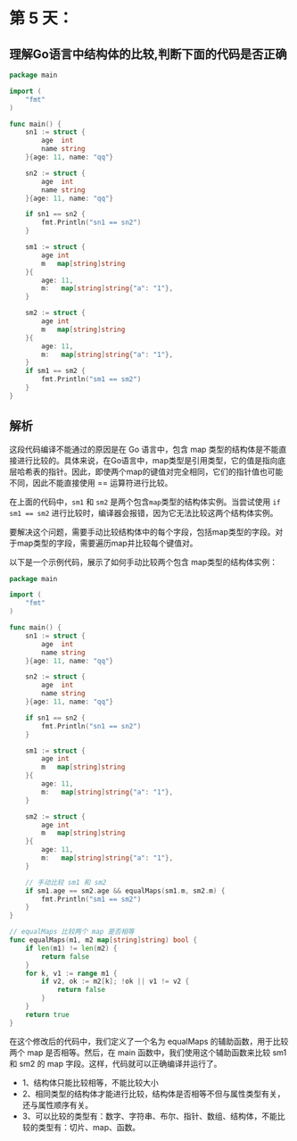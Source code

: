# 第 5 天：

## 理解Go语言中结构体的比较,判断下面的代码是否正确

```go
package main

import (
	"fmt"
)

func main() {
	sn1 := struct {
		age  int
		name string
	}{age: 11, name: "qq"}

	sn2 := struct {
		age  int
		name string
	}{age: 11, name: "qq"}

	if sn1 == sn2 {
		fmt.Println("sn1 == sn2")
	}

	sm1 := struct {
		age int
		m   map[string]string
	}{
		age: 11,
		m:   map[string]string{"a": "1"},
	}

	sm2 := struct {
		age int
		m   map[string]string
	}{
		age: 11,
		m:   map[string]string{"a": "1"},
	}
	if sm1 == sm2 {
		fmt.Println("sm1 == sm2")
	}
}
```

## 解析

这段代码编译不能通过的原因是在 Go 语言中，包含 map 类型的结构体是不能直接进行比较的。具体来说，在Go语言中，map类型是引用类型，它的值是指向底层哈希表的指针。因此，即使两个map的键值对完全相同，它们的指针值也可能不同，因此不能直接使用 == 运算符进行比较。

在上面的代码中，`sm1` 和 `sm2` 是两个包含`map`类型的结构体实例。当尝试使用 `if sm1 == sm2` 进行比较时，编译器会报错，因为它无法比较这两个结构体实例。

要解决这个问题，需要手动比较结构体中的每个字段，包括map类型的字段。对于map类型的字段，需要遍历map并比较每个键值对。

以下是一个示例代码，展示了如何手动比较两个包含 map类型的结构体实例：

```go
package main

import (
	"fmt"
)

func main() {
	sn1 := struct {
		age  int
		name string
	}{age: 11, name: "qq"}

	sn2 := struct {
		age  int
		name string
	}{age: 11, name: "qq"}

	if sn1 == sn2 {
		fmt.Println("sn1 == sn2")
	}

	sm1 := struct {
		age int
		m   map[string]string
	}{
		age: 11,
		m:   map[string]string{"a": "1"},
	}

	sm2 := struct {
		age int
		m   map[string]string
	}{
		age: 11,
		m:   map[string]string{"a": "1"},
	}

	// 手动比较 sm1 和 sm2
	if sm1.age == sm2.age && equalMaps(sm1.m, sm2.m) {
		fmt.Println("sm1 == sm2")
	}
}

// equalMaps 比较两个 map 是否相等
func equalMaps(m1, m2 map[string]string) bool {
	if len(m1) != len(m2) {
		return false
	}
	for k, v1 := range m1 {
		if v2, ok := m2[k]; !ok || v1 != v2 {
			return false
		}
	}
	return true
}
```
在这个修改后的代码中，我们定义了一个名为 equalMaps 的辅助函数，用于比较两个 map 是否相等。然后，在 main 函数中，我们使用这个辅助函数来比较 sm1 和 sm2 的 map 字段。这样，代码就可以正确编译并运行了。
- 1、结构体只能比较相等，不能比较大小
- 2、相同类型的结构体才能进行比较，结构体是否相等不但与属性类型有关，还与属性顺序有关。
- 3、可以比较的类型有：数字、字符串、布尔、指针、数组、结构体，不能比较的类型有：切片、map、函数。
